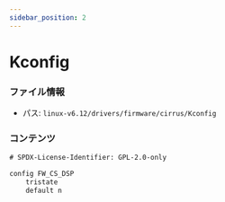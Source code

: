 ```yaml
---
sidebar_position: 2
---
```

# Kconfig

### ファイル情報

- パス: `linux-v6.12/drivers/firmware/cirrus/Kconfig`

### コンテンツ

```txt
# SPDX-License-Identifier: GPL-2.0-only

config FW_CS_DSP
	tristate
	default n

```
